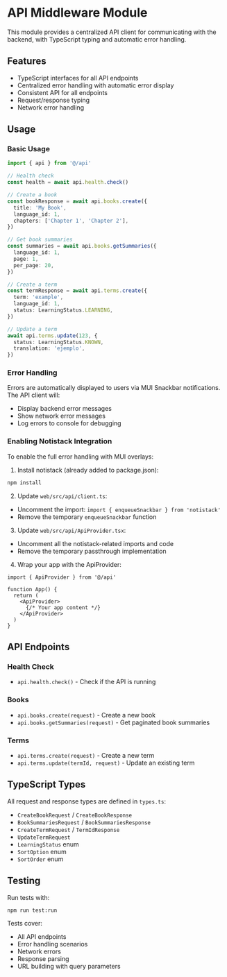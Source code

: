 # API Middleware Module

This module provides a centralized API client for communicating with the backend, with TypeScript typing and automatic error handling.

## Features

- TypeScript interfaces for all API endpoints
- Centralized error handling with automatic error display
- Consistent API for all endpoints
- Request/response typing
- Network error handling

## Usage

### Basic Usage

```typescript
import { api } from '@/api'

// Health check
const health = await api.health.check()

// Create a book
const bookResponse = await api.books.create({
  title: 'My Book',
  language_id: 1,
  chapters: ['Chapter 1', 'Chapter 2'],
})

// Get book summaries
const summaries = await api.books.getSummaries({
  language_id: 1,
  page: 1,
  per_page: 20,
})

// Create a term
const termResponse = await api.terms.create({
  term: 'example',
  language_id: 1,
  status: LearningStatus.LEARNING,
})

// Update a term
await api.terms.update(123, {
  status: LearningStatus.KNOWN,
  translation: 'ejemplo',
})
```

### Error Handling

Errors are automatically displayed to users via MUI Snackbar notifications. The API client will:
- Display backend error messages
- Show network error messages
- Log errors to console for debugging

### Enabling Notistack Integration

To enable the full error handling with MUI overlays:

1. Install notistack (already added to package.json):
```bash
npm install
```

2. Update `web/src/api/client.ts`:
- Uncomment the import: `import { enqueueSnackbar } from 'notistack'`
- Remove the temporary `enqueueSnackbar` function

3. Update `web/src/api/ApiProvider.tsx`:
- Uncomment all the notistack-related imports and code
- Remove the temporary passthrough implementation

4. Wrap your app with the ApiProvider:
```tsx
import { ApiProvider } from '@/api'

function App() {
  return (
    <ApiProvider>
      {/* Your app content */}
    </ApiProvider>
  )
}
```

## API Endpoints

### Health Check
- `api.health.check()` - Check if the API is running

### Books
- `api.books.create(request)` - Create a new book
- `api.books.getSummaries(request)` - Get paginated book summaries

### Terms
- `api.terms.create(request)` - Create a new term
- `api.terms.update(termId, request)` - Update an existing term

## TypeScript Types

All request and response types are defined in `types.ts`:
- `CreateBookRequest` / `CreateBookResponse`
- `BookSummariesRequest` / `BookSummariesResponse`
- `CreateTermRequest` / `TermIdResponse`
- `UpdateTermRequest`
- `LearningStatus` enum
- `SortOption` enum
- `SortOrder` enum

## Testing

Run tests with:
```bash
npm run test:run
```

Tests cover:
- All API endpoints
- Error handling scenarios
- Network errors
- Response parsing
- URL building with query parameters